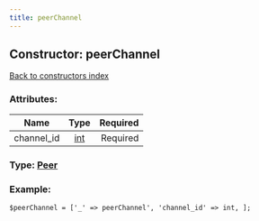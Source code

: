 ```yaml
---
title: peerChannel
---
```

## Constructor: peerChannel  
[Back to constructors index](index.md)



### Attributes:

| Name     |    Type       | Required |
|----------|:-------------:|---------:|
|channel\_id|[int](../types/int.md) | Required|



### Type: [Peer](../types/Peer.md)


### Example:

```
$peerChannel = ['_' => peerChannel', 'channel_id' => int, ];
```